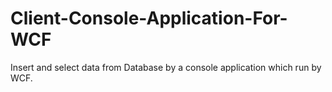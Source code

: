 # Client-Console-Application-For-WCF
Insert and select data from Database by a console application which run by WCF.

